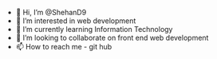 - 👋 Hi, I’m @ShehanD9
- 👀 I’m interested in web development
- 🌱 I’m currently learning Information Technology
- 💞️ I’m looking to collaborate on front end web development
- 📫 How to reach me - git hub

<!---
ShehanD9/ShehanD9 is a ✨ special ✨ repository because its `README.md` (this file) appears on your GitHub profile.
You can click the Preview link to take a look at your changes.
--->
